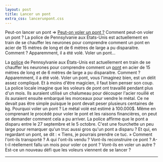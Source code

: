 ```yaml
---
layout: post
title: Lancer un pont
extra_css: lancerunpont.css
---
```

Peut-on lancer un pont ⇒ <a href="http://www.20minutes.fr/high-tech/802634-20111010-comment-peut-on-voler-pont">Peut-on voler un pont ?</a>
Comment peut-on voler un pont ?
La police de Pennsylvanie aux États-Unis est actuellement en train de se chauffer les neurones pour comprendre comment un pont en acier de 15 mètres de long et de 6 mètres de large a pu disparaitre. Comment ? Apparemment, il a été volé. Voler un pont…
 
La <a href="http://www.gizmodo.fr/2011/01/18/elle-est-pas-belle-la-police.html">police</a> de Pennsylvanie aux États-Unis est actuellement en train de se chauffer les neurones pour comprendre comment un <a href="http://www.gizmodo.fr/2011/10/05/ce-pont-se-fait-demolir-avec-precision.html">pont</a> en acier de 15 mètres de long et de 6 mètres de large a pu disparaitre. Comment ? Apparemment, il a été volé.
Voler un pont, vous l'imaginez bien, est un délit assez compliqué. Et à moins d'être magicien, il faut bien penser son coup. La police locale imagine que les voleurs de pont ont travaillé pendant plus d'un mois. Ils auraient utilisé un chalumeau pour découper l'acier rouillé et ils auraient ensuite embarqué les morceaux pour vendre le métal. Ce ne devait pas être simple puisque le pont devait peser plusieurs centaines de kg. Pourquoi voler un pont ? Le métal volé est estimé à 100.000$.
Même en comprenant le procédé pour voler le pont et les raisons financières, on peut se demander comment cela a pu arriver. La police affirme que le pont a disparu entre le 27 septembre et le 5 octobre. C'est une fourchette un peu large pour remarquer qu'un truc aussi gros qu'un pont a disparu ?
Et qui, en regardant un pont, se dit : « Tiens, je pourrais prendre ce tuc. » Comment l'ont-ils transporté ? A qui l'ont-ils vendu ? Vont-ils reconstruire ce pont ? A-t-il réellement fallu un mois pour voler ce pont ? Vont-ils en voler un autre ?  Est-ce un nouveau défi que les voleurs viennent de se lancer ?


-----

